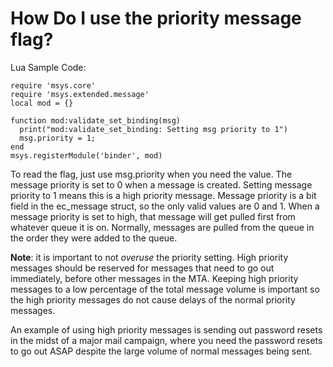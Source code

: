 # How Do I use the priority message flag?

Lua Sample Code:

```
require 'msys.core'
require 'msys.extended.message'
local mod = {}
 
function mod:validate_set_binding(msg)
  print("mod:validate_set_binding: Setting msg priority to 1")
  msg.priority = 1;
end
msys.registerModule('binder', mod)  
```
 

To read the flag, just use msg.priority when you need the value. The message priority is set to 0 when a message is created. Setting message priority to 1 means this is a high priority message. Message priority is a bit field in the ec_message struct, so the only valid values are 0 and 1. When a message priority is set to high, that message will get pulled first from whatever queue it is on. Normally, messages are pulled from the queue in the order they were added to the queue.

**Note**: it is important to not *overuse* the priority setting. High priority messages should be reserved for messages that need to go out immediately, before other messages in the MTA. Keeping high priority messages to a low percentage of the total message volume is important so the high priority messages do not cause delays of the normal priority messages. 

An example of using high priority messages is sending out password resets in the midst of a major mail campaign, where you need the password resets to go out ASAP despite the large volume of normal messages being sent.
